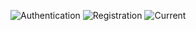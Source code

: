 ![Authentication](https://github.com/dnKihot/Postman/assets/68608133/f7b65daa-ea5e-40c3-b667-09b4a2b54fd5)
![Registration](https://github.com/dnKihot/Postman/assets/68608133/fddd074d-caed-47f3-a230-392e4818a9cd)
![Current](https://github.com/dnKihot/Postman/assets/68608133/ff43132e-dc8e-425d-b084-dfe5d67d2cd4)
